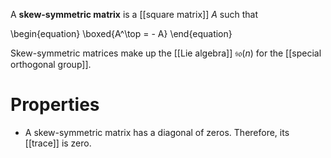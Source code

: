 A **skew-symmetric matrix** is a [[square matrix]] $A$ such that

\begin{equation}
\boxed{A^\top = - A}
\end{equation}

Skew-symmetric matrices make up the [[Lie algebra]] $\mathfrak{so}(n)$ for the [[special orthogonal group]].

# Properties

* A skew-symmetric matrix has a diagonal of zeros. Therefore, its [[trace]] is zero.